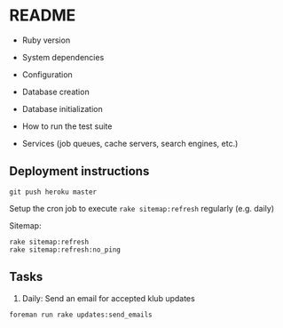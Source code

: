 # README

* Ruby version

* System dependencies

* Configuration

* Database creation

* Database initialization

* How to run the test suite

* Services (job queues, cache servers, search engines, etc.)

## Deployment instructions

```
git push heroku master
```

Setup the cron job to execute `rake sitemap:refresh` regularly (e.g. daily)

Sitemap:
```
rake sitemap:refresh
rake sitemap:refresh:no_ping
```

## Tasks

1. Daily: Send an email for accepted klub updates
```
foreman run rake updates:send_emails
```
